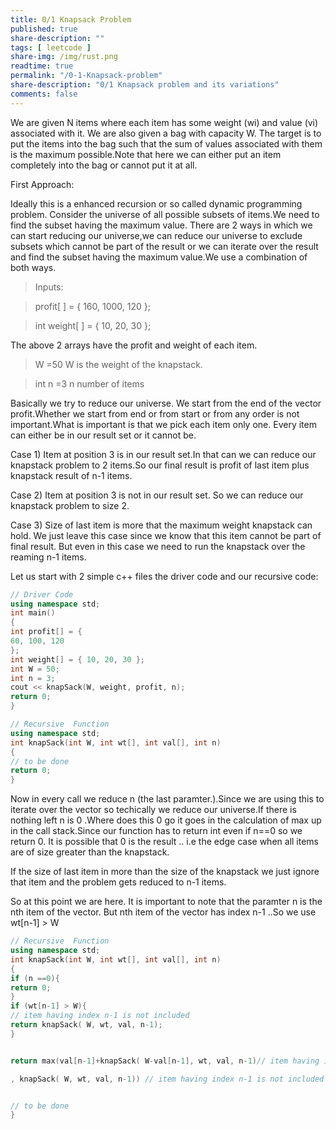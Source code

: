 ```yaml
---
title: 0/1 Knapsack Problem
published: true
share-description: ""
tags: [ leetcode ]
share-img: /img/rust.png
readtime: true
permalink: "/0-1-Knapsack-problem"
share-description: "0/1 Knapsack problem and its variations"
comments: false
---
```


We are given N items where each item has some weight (wi) and value (vi) associated with it.
We are also given a bag with capacity W. The target is to put the items into the bag such that
the sum of values associated with them is the maximum possible.Note that here we can either put an item completely into
the bag or cannot put it at all.

First Approach:

Ideally this is a enhanced recursion or so called dynamic programming problem.
Consider the universe of all possible subsets of items.We need to find the subset having the maximum value.
There are 2 ways in which we can start reducing our universe,we can reduce our universe to exclude subsets
which cannot be part of the result or we can iterate over the result and find the subset having the
maximum value.We use a combination of both ways.

> Inputs:

> profit[ ] = { 160, 1000, 120 };

> int weight[ ] = { 10, 20, 30 };

The above 2 arrays have the profit and weight of each item.

> W =50 W is the weight of the knapstack.

> int n =3 n number of items

Basically we try to reduce our universe.
We start from the end of the vector profit.Whether we start from end or from start or from any order
is not important.What is important is that we pick each item only one.
Every item can either be in our result set or it cannot be.

Case 1) Item at position 3 is in our result set.In that can we can reduce our knapstack problem
to 2 items.So our final result is profit of last item plus knapstack result of n-1 items.

Case 2) Item at position 3 is not in our result set.
So we can reduce our knapstack problem to size 2.

Case 3) Size of last item is more that the maximum weight knapstack can hold.
We just leave this case since we know that this item cannot be part of final result.
But even in this case we need to run the knapstack over the reaming n-1 items.

Let us start with 2 simple c++ files the driver code and our recursive code:

```c++
// Driver Code
using namespace std;
int main()
{
int profit[] = {
60, 100, 120
};
int weight[] = { 10, 20, 30 };
int W = 50;
int n = 3;
cout << knapSack(W, weight, profit, n);
return 0;
} 
```

```c++
// Recursive  Function
using namespace std;
int knapSack(int W, int wt[], int val[], int n)
{
// to be done
return 0;
} 
```

Now in every call we reduce n (the last paramter.).Since we are using this to iterate over the vector
so techically we reduce our universe.If there is nothing left n is 0 .Where does this 0 go it goes in the calculation of max up in the call
stack.Since our function has to return int even if n==0 so we return 0.
It is possible that 0 is the result .. i.e the edge case when all items
are of size greater than the knapstack.

If the size of last item in more than the size of the knapstack we just ignore that item and the problem gets reduced to n-1 items.

So at this point we are here.
It is important to note that the paramter n is the nth item of the vector.
But nth item of the  vector has index n-1 ..So we use wt[n-1] > W


```cpp
// Recursive  Function
using namespace std;
int knapSack(int W, int wt[], int val[], int n)
{
if (n ==0){
return 0;
}
if (wt[n-1] > W){
// item having index n-1 is not included
return knapSack( W, wt, val, n-1);
}


return max(val[n-1]+knapSack( W-val[n-1], wt, val, n-1)// item having index n-1 is  included

, knapSack( W, wt, val, n-1)) // item having index n-1 is not included


// to be done
} 
```
